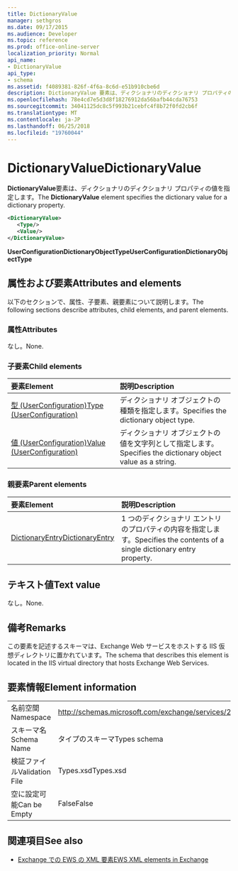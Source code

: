 ```yaml
---
title: DictionaryValue
manager: sethgros
ms.date: 09/17/2015
ms.audience: Developer
ms.topic: reference
ms.prod: office-online-server
localization_priority: Normal
api_name:
- DictionaryValue
api_type:
- schema
ms.assetid: f4089381-826f-4f6a-8c6d-e51b910cbe6d
description: DictionaryValue 要素は、ディクショナリのディクショナリ プロパティの値を指定します。
ms.openlocfilehash: 78e4cd7e5d3d8f18276912da56bafb44cda76753
ms.sourcegitcommit: 34041125dc8c5f993b21cebfc4f8b72f0fd2cb6f
ms.translationtype: MT
ms.contentlocale: ja-JP
ms.lasthandoff: 06/25/2018
ms.locfileid: "19760044"
---
```

# <a name="dictionaryvalue"></a><span data-ttu-id="9d83e-103">DictionaryValue</span><span class="sxs-lookup"><span data-stu-id="9d83e-103">DictionaryValue</span></span>

<span data-ttu-id="9d83e-104">**DictionaryValue**要素は、ディクショナリのディクショナリ プロパティの値を指定します。</span><span class="sxs-lookup"><span data-stu-id="9d83e-104">The **DictionaryValue** element specifies the dictionary value for a dictionary property.</span></span> 
  
```xml
<DictionaryValue>
   <Type/>
   <Value/>
</DictionaryValue>
```

 <span data-ttu-id="9d83e-105">**UserConfigurationDictionaryObjectType**</span><span class="sxs-lookup"><span data-stu-id="9d83e-105">**UserConfigurationDictionaryObjectType**</span></span>
## <a name="attributes-and-elements"></a><span data-ttu-id="9d83e-106">属性および要素</span><span class="sxs-lookup"><span data-stu-id="9d83e-106">Attributes and elements</span></span>

<span data-ttu-id="9d83e-107">以下のセクションで、属性、子要素、親要素について説明します。</span><span class="sxs-lookup"><span data-stu-id="9d83e-107">The following sections describe attributes, child elements, and parent elements.</span></span>
  
### <a name="attributes"></a><span data-ttu-id="9d83e-108">属性</span><span class="sxs-lookup"><span data-stu-id="9d83e-108">Attributes</span></span>

<span data-ttu-id="9d83e-109">なし。</span><span class="sxs-lookup"><span data-stu-id="9d83e-109">None.</span></span>
  
### <a name="child-elements"></a><span data-ttu-id="9d83e-110">子要素</span><span class="sxs-lookup"><span data-stu-id="9d83e-110">Child elements</span></span>

|<span data-ttu-id="9d83e-111">**要素**</span><span class="sxs-lookup"><span data-stu-id="9d83e-111">**Element**</span></span>|<span data-ttu-id="9d83e-112">**説明**</span><span class="sxs-lookup"><span data-stu-id="9d83e-112">**Description**</span></span>|
|:-----|:-----|
|[<span data-ttu-id="9d83e-113">型 (UserConfiguration)</span><span class="sxs-lookup"><span data-stu-id="9d83e-113">Type (UserConfiguration)</span></span>](type-userconfiguration.md) <br/> |<span data-ttu-id="9d83e-114">ディクショナリ オブジェクトの種類を指定します。</span><span class="sxs-lookup"><span data-stu-id="9d83e-114">Specifies the dictionary object type.</span></span>  <br/> |
|[<span data-ttu-id="9d83e-115">値 (UserConfiguration)</span><span class="sxs-lookup"><span data-stu-id="9d83e-115">Value (UserConfiguration)</span></span>](value-userconfiguration.md) <br/> |<span data-ttu-id="9d83e-116">ディクショナリ オブジェクトの値を文字列として指定します。</span><span class="sxs-lookup"><span data-stu-id="9d83e-116">Specifies the dictionary object value as a string.</span></span>  <br/> |
   
### <a name="parent-elements"></a><span data-ttu-id="9d83e-117">親要素</span><span class="sxs-lookup"><span data-stu-id="9d83e-117">Parent elements</span></span>

|<span data-ttu-id="9d83e-118">**要素**</span><span class="sxs-lookup"><span data-stu-id="9d83e-118">**Element**</span></span>|<span data-ttu-id="9d83e-119">**説明**</span><span class="sxs-lookup"><span data-stu-id="9d83e-119">**Description**</span></span>|
|:-----|:-----|
|[<span data-ttu-id="9d83e-120">DictionaryEntry</span><span class="sxs-lookup"><span data-stu-id="9d83e-120">DictionaryEntry</span></span>](dictionaryentry.md) <br/> |<span data-ttu-id="9d83e-121">1 つのディクショナリ エントリのプロパティの内容を指定します。</span><span class="sxs-lookup"><span data-stu-id="9d83e-121">Specifies the contents of a single dictionary entry property.</span></span>  <br/> |
   
## <a name="text-value"></a><span data-ttu-id="9d83e-122">テキスト値</span><span class="sxs-lookup"><span data-stu-id="9d83e-122">Text value</span></span>

<span data-ttu-id="9d83e-123">なし。</span><span class="sxs-lookup"><span data-stu-id="9d83e-123">None.</span></span>
  
## <a name="remarks"></a><span data-ttu-id="9d83e-124">備考</span><span class="sxs-lookup"><span data-stu-id="9d83e-124">Remarks</span></span>

<span data-ttu-id="9d83e-125">この要素を記述するスキーマは、Exchange Web サービスをホストする IIS 仮想ディレクトリに置かれています。</span><span class="sxs-lookup"><span data-stu-id="9d83e-125">The schema that describes this element is located in the IIS virtual directory that hosts Exchange Web Services.</span></span>
  
## <a name="element-information"></a><span data-ttu-id="9d83e-126">要素情報</span><span class="sxs-lookup"><span data-stu-id="9d83e-126">Element information</span></span>

|||
|:-----|:-----|
|<span data-ttu-id="9d83e-127">名前空間</span><span class="sxs-lookup"><span data-stu-id="9d83e-127">Namespace</span></span>  <br/> |http://schemas.microsoft.com/exchange/services/2006/types  <br/> |
|<span data-ttu-id="9d83e-128">スキーマ名</span><span class="sxs-lookup"><span data-stu-id="9d83e-128">Schema Name</span></span>  <br/> |<span data-ttu-id="9d83e-129">タイプのスキーマ</span><span class="sxs-lookup"><span data-stu-id="9d83e-129">Types schema</span></span>  <br/> |
|<span data-ttu-id="9d83e-130">検証ファイル</span><span class="sxs-lookup"><span data-stu-id="9d83e-130">Validation File</span></span>  <br/> |<span data-ttu-id="9d83e-131">Types.xsd</span><span class="sxs-lookup"><span data-stu-id="9d83e-131">Types.xsd</span></span>  <br/> |
|<span data-ttu-id="9d83e-132">空に設定可能</span><span class="sxs-lookup"><span data-stu-id="9d83e-132">Can be Empty</span></span>  <br/> |<span data-ttu-id="9d83e-133">False</span><span class="sxs-lookup"><span data-stu-id="9d83e-133">False</span></span>  <br/> |
   
## <a name="see-also"></a><span data-ttu-id="9d83e-134">関連項目</span><span class="sxs-lookup"><span data-stu-id="9d83e-134">See also</span></span>

- [<span data-ttu-id="9d83e-135">Exchange での EWS の XML 要素</span><span class="sxs-lookup"><span data-stu-id="9d83e-135">EWS XML elements in Exchange</span></span>](ews-xml-elements-in-exchange.md)

